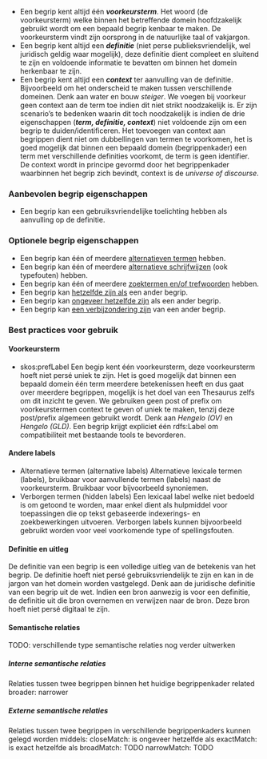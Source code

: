 - Een begrip kent altijd één **_voorkeursterm_**. Het woord (de voorkeursterm) welke binnen het betreffende domein hoofdzakelijk gebruikt wordt om een bepaald begrip kenbaar te maken. De voorkeursterm vindt zijn oorsprong in de natuurlijke taal of vakjargon.
- Een begrip kent altijd een **_definitie_** (niet perse publieksvriendelijk, wel juridisch geldig waar mogelijk), deze definitie dient compleet en sluitend te zijn en voldoende informatie te bevatten om binnen het domein herkenbaar te zijn. 
- Een begrip kent altijd een **_context_** ter aanvulling van de definitie. Bijvoorbeeld om het onderscheid te maken tussen verschillende domeinen. Denk aan water en bouw _steiger_. 
We voegen bij voorkeur geen context aan de term toe indien dit niet strikt noodzakelijk is. Er zijn scenario’s te bedenken waarin dit toch noodzakelijk is indien de drie eigenschappen (_**term, definitie, context**_) niet voldoende zijn om een begrip te duiden/identificeren. 
Het toevoegen van context aan begrippen dient niet om dubbellingen van termen te voorkomen, het is goed mogelijk dat binnen een bepaald domein (begrippenkader) een term met verschillende definities voorkomt, de term is geen identifier. 
De context wordt in principe gevormd door het begrippenkader waarbinnen het begrip zich bevindt, context is de _universe of discourse_. 

### Aanbevolen begrip eigenschappen
- Een begrip kan een gebruiksvriendelijke toelichting hebben als aanvulling op de definitie. 

### Optionele begrip eigenschappen
- Een begrip kan één of meerdere [alternatieven termen](#andere-labels) hebben. 
- Een begrip kan één of meerdere [alternatieve schrijfwijzen](#andere-labels) (ook typefouten) hebben. 
- Een begrip kan één of meerdere [zoektermen en/of trefwoorden](#andere-labels) hebben. 
- Een begrip kan [hetzelfde zijn als](#semantische-relaties) een ander begrip.
- Een begrip kan [ongeveer hetzelfde zijn](#semantische-relaties) als een ander begrip. 
- Een begrip kan [een verbijzondering zijn](#semantische-relaties) van een ander begrip.

### Best practices voor gebruik

#### Voorkeursterm
- skos:prefLabel
Een begip kent één voorkeursterm, deze voorkeursterm hoeft niet persé uniek te zijn. Het is goed mogelijk dat binnen een bepaald domein één term meerdere betekenissen heeft en dus gaat over meerdere begrippen, mogelijk is het doel van een Thesaurus zelfs om dit inzicht te geven.
We gebruiken geen post of prefix om  voorkeurstermen context te geven of uniek te maken, tenzij deze post/prefix algemeen gebruikt wordt. Denk aan _Hengelo (OV)_ en _Hengelo (GLD)_.
Een begrip krijgt expliciet één rdfs:Label om compatibiliteit met bestaande tools te bevorderen.

#### Andere labels
- Alternatieve termen (alternative labels)
Alternatieve lexicale termen (labels), bruikbaar voor aanvullende termen (labels) naast de voorkeursterm. Bruikbaar voor bijvoorbeeld synoniemen. 
- Verborgen termen (hidden labels)
Een lexicaal label welke niet bedoeld is om getoond te worden, maar enkel dient als hulpmiddel voor toepassingen die op tekst gebaseerde indexerings- en zoekbewerkingen uitvoeren. Verborgen labels kunnen bijvoorbeeld gebruikt worden voor veel voorkomende type of spellingsfouten. 

#### Definitie en uitleg
De definitie van een begrip is een volledige uitleg van de betekenis van het begrip. De definitie hoeft niet persé gebruiksvriendelijk te zijn en kan in de jargon van het domein worden vastgelegd. Denk aan de juridische definitie van een begrip uit de wet. 
Indien een bron aanwezig is voor een definitie, de definitie uit die bron overnemen en verwijzen naar de bron. Deze bron hoeft niet persé digitaal te zijn. 

#### Semantische relaties
TODO: verschillende type semantische relaties nog verder uitwerken

##### Interne semantische relaties
Relaties tussen twee begrippen binnen het huidige begrippenkader
related
broader: 
narrower

##### Externe semantische relaties
Relaties tussen twee begrippen in verschillende begrippenkaders kunnen gelegd worden middels:
closeMatch: is ongeveer hetzelfde als
exactMatch: is exact hetzelfde als
broadMatch: TODO
narrowMatch: TODO
